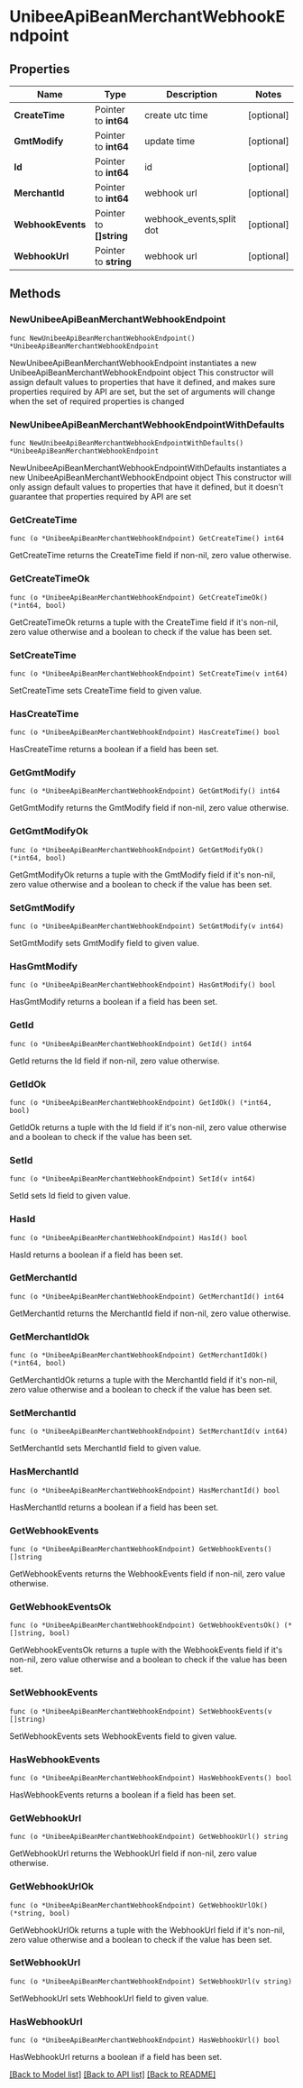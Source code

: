 # UnibeeApiBeanMerchantWebhookEndpoint

## Properties

Name | Type | Description | Notes
------------ | ------------- | ------------- | -------------
**CreateTime** | Pointer to **int64** | create utc time | [optional] 
**GmtModify** | Pointer to **int64** | update time | [optional] 
**Id** | Pointer to **int64** | id | [optional] 
**MerchantId** | Pointer to **int64** | webhook url | [optional] 
**WebhookEvents** | Pointer to **[]string** | webhook_events,split dot | [optional] 
**WebhookUrl** | Pointer to **string** | webhook url | [optional] 

## Methods

### NewUnibeeApiBeanMerchantWebhookEndpoint

`func NewUnibeeApiBeanMerchantWebhookEndpoint() *UnibeeApiBeanMerchantWebhookEndpoint`

NewUnibeeApiBeanMerchantWebhookEndpoint instantiates a new UnibeeApiBeanMerchantWebhookEndpoint object
This constructor will assign default values to properties that have it defined,
and makes sure properties required by API are set, but the set of arguments
will change when the set of required properties is changed

### NewUnibeeApiBeanMerchantWebhookEndpointWithDefaults

`func NewUnibeeApiBeanMerchantWebhookEndpointWithDefaults() *UnibeeApiBeanMerchantWebhookEndpoint`

NewUnibeeApiBeanMerchantWebhookEndpointWithDefaults instantiates a new UnibeeApiBeanMerchantWebhookEndpoint object
This constructor will only assign default values to properties that have it defined,
but it doesn't guarantee that properties required by API are set

### GetCreateTime

`func (o *UnibeeApiBeanMerchantWebhookEndpoint) GetCreateTime() int64`

GetCreateTime returns the CreateTime field if non-nil, zero value otherwise.

### GetCreateTimeOk

`func (o *UnibeeApiBeanMerchantWebhookEndpoint) GetCreateTimeOk() (*int64, bool)`

GetCreateTimeOk returns a tuple with the CreateTime field if it's non-nil, zero value otherwise
and a boolean to check if the value has been set.

### SetCreateTime

`func (o *UnibeeApiBeanMerchantWebhookEndpoint) SetCreateTime(v int64)`

SetCreateTime sets CreateTime field to given value.

### HasCreateTime

`func (o *UnibeeApiBeanMerchantWebhookEndpoint) HasCreateTime() bool`

HasCreateTime returns a boolean if a field has been set.

### GetGmtModify

`func (o *UnibeeApiBeanMerchantWebhookEndpoint) GetGmtModify() int64`

GetGmtModify returns the GmtModify field if non-nil, zero value otherwise.

### GetGmtModifyOk

`func (o *UnibeeApiBeanMerchantWebhookEndpoint) GetGmtModifyOk() (*int64, bool)`

GetGmtModifyOk returns a tuple with the GmtModify field if it's non-nil, zero value otherwise
and a boolean to check if the value has been set.

### SetGmtModify

`func (o *UnibeeApiBeanMerchantWebhookEndpoint) SetGmtModify(v int64)`

SetGmtModify sets GmtModify field to given value.

### HasGmtModify

`func (o *UnibeeApiBeanMerchantWebhookEndpoint) HasGmtModify() bool`

HasGmtModify returns a boolean if a field has been set.

### GetId

`func (o *UnibeeApiBeanMerchantWebhookEndpoint) GetId() int64`

GetId returns the Id field if non-nil, zero value otherwise.

### GetIdOk

`func (o *UnibeeApiBeanMerchantWebhookEndpoint) GetIdOk() (*int64, bool)`

GetIdOk returns a tuple with the Id field if it's non-nil, zero value otherwise
and a boolean to check if the value has been set.

### SetId

`func (o *UnibeeApiBeanMerchantWebhookEndpoint) SetId(v int64)`

SetId sets Id field to given value.

### HasId

`func (o *UnibeeApiBeanMerchantWebhookEndpoint) HasId() bool`

HasId returns a boolean if a field has been set.

### GetMerchantId

`func (o *UnibeeApiBeanMerchantWebhookEndpoint) GetMerchantId() int64`

GetMerchantId returns the MerchantId field if non-nil, zero value otherwise.

### GetMerchantIdOk

`func (o *UnibeeApiBeanMerchantWebhookEndpoint) GetMerchantIdOk() (*int64, bool)`

GetMerchantIdOk returns a tuple with the MerchantId field if it's non-nil, zero value otherwise
and a boolean to check if the value has been set.

### SetMerchantId

`func (o *UnibeeApiBeanMerchantWebhookEndpoint) SetMerchantId(v int64)`

SetMerchantId sets MerchantId field to given value.

### HasMerchantId

`func (o *UnibeeApiBeanMerchantWebhookEndpoint) HasMerchantId() bool`

HasMerchantId returns a boolean if a field has been set.

### GetWebhookEvents

`func (o *UnibeeApiBeanMerchantWebhookEndpoint) GetWebhookEvents() []string`

GetWebhookEvents returns the WebhookEvents field if non-nil, zero value otherwise.

### GetWebhookEventsOk

`func (o *UnibeeApiBeanMerchantWebhookEndpoint) GetWebhookEventsOk() (*[]string, bool)`

GetWebhookEventsOk returns a tuple with the WebhookEvents field if it's non-nil, zero value otherwise
and a boolean to check if the value has been set.

### SetWebhookEvents

`func (o *UnibeeApiBeanMerchantWebhookEndpoint) SetWebhookEvents(v []string)`

SetWebhookEvents sets WebhookEvents field to given value.

### HasWebhookEvents

`func (o *UnibeeApiBeanMerchantWebhookEndpoint) HasWebhookEvents() bool`

HasWebhookEvents returns a boolean if a field has been set.

### GetWebhookUrl

`func (o *UnibeeApiBeanMerchantWebhookEndpoint) GetWebhookUrl() string`

GetWebhookUrl returns the WebhookUrl field if non-nil, zero value otherwise.

### GetWebhookUrlOk

`func (o *UnibeeApiBeanMerchantWebhookEndpoint) GetWebhookUrlOk() (*string, bool)`

GetWebhookUrlOk returns a tuple with the WebhookUrl field if it's non-nil, zero value otherwise
and a boolean to check if the value has been set.

### SetWebhookUrl

`func (o *UnibeeApiBeanMerchantWebhookEndpoint) SetWebhookUrl(v string)`

SetWebhookUrl sets WebhookUrl field to given value.

### HasWebhookUrl

`func (o *UnibeeApiBeanMerchantWebhookEndpoint) HasWebhookUrl() bool`

HasWebhookUrl returns a boolean if a field has been set.


[[Back to Model list]](../README.md#documentation-for-models) [[Back to API list]](../README.md#documentation-for-api-endpoints) [[Back to README]](../README.md)


